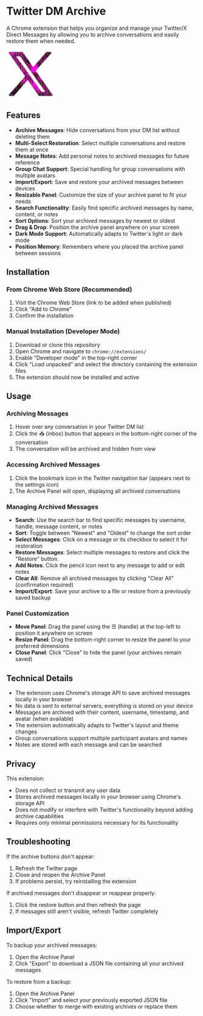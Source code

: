 # Twitter DM Archive

A Chrome extension that helps you organize and manage your Twitter/X Direct Messages by allowing you to archive conversations and easily restore them when needed.

![Twitter DM Archive Extension](https://github.com/ijp12367/x-dm-archiver/blob/main/icons/icon128.png?raw=true)

## Features

- **Archive Messages**: Hide conversations from your DM list without deleting them
- **Multi-Select Restoration**: Select multiple conversations and restore them at once
- **Message Notes**: Add personal notes to archived messages for future reference
- **Group Chat Support**: Special handling for group conversations with multiple avatars
- **Import/Export**: Save and restore your archived messages between devices
- **Resizable Panel**: Customize the size of your archive panel to fit your needs
- **Search Functionality**: Easily find specific archived messages by name, content, or notes
- **Sort Options**: Sort your archived messages by newest or oldest
- **Drag & Drop**: Position the archive panel anywhere on your screen
- **Dark Mode Support**: Automatically adapts to Twitter's light or dark mode
- **Position Memory**: Remembers where you placed the archive panel between sessions

## Installation

### From Chrome Web Store (Recommended)
1. Visit the Chrome Web Store (link to be added when published)
2. Click "Add to Chrome"
3. Confirm the installation

### Manual Installation (Developer Mode)
1. Download or clone this repository
2. Open Chrome and navigate to `chrome://extensions/`
3. Enable "Developer mode" in the top-right corner
4. Click "Load unpacked" and select the directory containing the extension files
5. The extension should now be installed and active

## Usage

### Archiving Messages
1. Hover over any conversation in your Twitter DM list
2. Click the 📥 (inbox) button that appears in the bottom-right corner of the conversation
3. The conversation will be archived and hidden from view

### Accessing Archived Messages
1. Click the bookmark icon in the Twitter navigation bar (appears next to the settings icon)
2. The Archive Panel will open, displaying all archived conversations

### Managing Archived Messages
- **Search**: Use the search bar to find specific messages by username, handle, message content, or notes
- **Sort**: Toggle between "Newest" and "Oldest" to change the sort order
- **Select Messages**: Click on a message or its checkbox to select it for restoration
- **Restore Messages**: Select multiple messages to restore and click the "Restore" button.
- **Add Notes**: Click the pencil icon next to any message to add or edit notes
- **Clear All**: Remove all archived messages by clicking "Clear All" (confirmation required)
- **Import/Export**: Save your archive to a file or restore from a previously saved backup

### Panel Customization
- **Move Panel**: Drag the panel using the ☰ (handle) at the top-left to position it anywhere on screen
- **Resize Panel**: Drag the bottom-right corner to resize the panel to your preferred dimensions
- **Close Panel**: Click "Close" to hide the panel (your archives remain saved)

## Technical Details

- The extension uses Chrome's storage API to save archived messages locally in your browser
- No data is sent to external servers; everything is stored on your device
- Messages are archived with their content, username, timestamp, and avatar (when available)
- The extension automatically adapts to Twitter's layout and theme changes
- Group conversations support multiple participant avatars and names
- Notes are stored with each message and can be searched

## Privacy

This extension:
- Does not collect or transmit any user data
- Stores archived messages locally in your browser using Chrome's storage API
- Does not modify or interfere with Twitter's functionality beyond adding archive capabilities
- Requires only minimal permissions necessary for its functionality

## Troubleshooting

If the archive buttons don't appear:
1. Refresh the Twitter page
2. Close and reopen the Archive Panel
3. If problems persist, try reinstalling the extension

If archived messages don't disappear or reappear properly:
1. Click the restore button and then refresh the page
2. If messages still aren't visible, refresh Twitter completely

## Import/Export

To backup your archived messages:
1. Open the Archive Panel
2. Click "Export" to download a JSON file containing all your archived messages

To restore from a backup:
1. Open the Archive Panel
2. Click "Import" and select your previously exported JSON file
3. Choose whether to merge with existing archives or replace them
